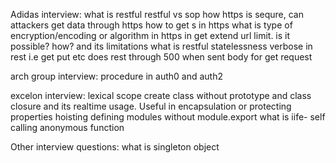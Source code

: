 Adidas interview:
what is restful
restful vs sop
how https is sequre, can attackers get data through https
how to get s in https
what is type of encryption/encoding or algorithm in https
in get extend url limit. is it possible? how? and its limitations
what is restful statelessness
verbose in rest i.e get put etc
does rest through 500 when sent body for get request

arch group interview:
procedure in auth0 and auth2

excelon interview:
lexical scope
create class without prototype and class
closure and its realtime usage. Useful in encapsulation or protecting properties
hoisting
defining modules without module.export
what is iife- self calling anonymous function



Other interview questions:
what is singleton object




